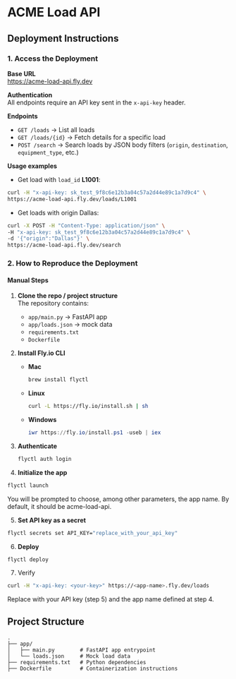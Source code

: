 # ACME Load API

## Deployment Instructions

### 1. Access the Deployment

**Base URL**  
https://acme-load-api.fly.dev


**Authentication**  
All endpoints require an API key sent in the `x-api-key` header.

**Endpoints**  
- `GET /loads` → List all loads  
- `GET /loads/{id}` → Fetch details for a specific load  
- `POST /search` → Search loads by JSON body filters (`origin`, `destination`, `equipment_type`, etc.)

**Usage examples**  

- Get load with `load_id` **L1001**:
```bash
curl -H "x-api-key: sk_test_9f8c6e12b3a04c57a2d44e89c1a7d9c4" \
https://acme-load-api.fly.dev/loads/L1001
```

- Get loads with origin Dallas:
```bash
curl -X POST -H "Content-Type: application/json" \
-H "x-api-key: sk_test_9f8c6e12b3a04c57a2d44e89c1a7d9c4" \
-d '{"origin":"Dallas"}' \
https://acme-load-api.fly.dev/search
```

### 2. How to Reproduce the Deployment

#### Manual Steps

1. **Clone the repo / project structure**  
   The repository contains:
   - `app/main.py` → FastAPI app  
   - `app/loads.json` → mock data  
   - `requirements.txt`  
   - `Dockerfile`

2. **Install Fly.io CLI**  
   - **Mac**  
     ```bash
     brew install flyctl
     ```
   - **Linux**  
     ```bash
     curl -L https://fly.io/install.sh | sh
     ```
   - **Windows**  
     ```powershell
     iwr https://fly.io/install.ps1 -useb | iex
     ```

3. **Authenticate**  
   ```bash
   flyctl auth login

4. **Initialize the app**
```bash
flyctl launch
```

You will be prompted to choose, among other parameters, the app name.
By default, it should be acme-load-api.

5. **Set API key as a secret**
```bash
flyctl secrets set API_KEY="replace_with_your_api_key"
```
6. **Deploy**
```bash
flyctl deploy
```
7. Verify
```bash
curl -H "x-api-key: <your-key>" https://<app-name>.fly.dev/loads
```
Replace with your API key (step 5) and the app name defined at step 4.


## Project Structure

```plaintext
.
├── app/
│   ├── main.py        # FastAPI app entrypoint
│   └── loads.json     # Mock load data
├── requirements.txt   # Python dependencies
├── Dockerfile         # Containerization instructions
```

